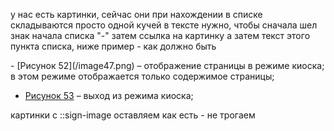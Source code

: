 у нас есть картинки, сейчас они при нахождении в списке складываются просто одной кучей в тексте
нужно, чтобы сначала шел знак начала списка "-" затем ссылка на картинку а затем текст этого пункта списка, ниже пример - как должно быть

<example>
- [Рисунок 52](/image47.png) – отображение страницы в режиме киоска; в этом режиме отображается только содержимое страницы;
  
- [Рисунок 53](/image75.png) – выход из режима киоска;
</example>

картинки с ::sign-image оставляем как есть - не трогаем